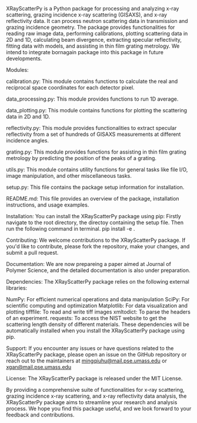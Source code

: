 XRayScatterPy is a Python package for processing and analyzing x-ray scattering, grazing incidence x-ray scattering (GISAXS), and x-ray reflectivity data. It can process neutron scattering data in transmission and grazing incidence geometry. The package provides functionalities for reading raw image data, performing calibrations, plotting scattering data in 2D and 1D, calculating beam divergence, extracting specular reflectivity, fitting data with models, and assisting in thin film grating metrology. We intend to integrate bornagain package into this package in future developments. 

Modules:

calibration.py: This module contains functions to calculate the real and reciprocal space coordinates for each detector pixel.

data_processing.py: This module provides functions to run 1D average. 

data_plotting.py: This module contains functions for plotting the scattering data in 2D and 1D.

reflectivity.py: This module provides functionalities to extract specular reflectivity from a set of hundreds of GISAXS measurements at different incidence angles.

grating.py: This module provides functions for assisting in thin film grating metrology by predicting the position of the peaks of a grating.

utils.py: This module contains utility functions for general tasks like file I/O, image manipulation, and other miscellaneous tasks.

setup.py: This file contains the package setup information for installation.

README.md: This file provides an overview of the package, installation instructions, and usage examples.

Installation:
You can install the XRayScatterPy package using pip:
Firstly navigate to the root directory, the directoy containing the setup file.
Then run the following command in terminal.
pip install -e .

Contributing:
We welcome contributions to the XRayScatterPy package. If you'd like to contribute, please fork the repository, make your changes, and submit a pull request.

Documentation:
We are now prepareing a paper aimed at Journal of Polymer Science, and the detailed documentation is also under preparation. 

Dependencies:
The XRayScatterPy package relies on the following external libraries:

NumPy: For efficient numerical operations and data manipulation
SciPy: For scientific computing and optimization
Matplotlib: For data visualization and plotting
tifffile: To read and write tiff images
xmltodict: To parse the headers of an experiment. 
requests: To access the NIST website to get the scattering length density of different materials.
These dependencies will be automatically installed when you install the XRayScatterPy package using pip.

Support:
If you encounter any issues or have questions related to the XRayScatterPy package, please open an issue on the GitHub repository or reach out to the maintainers at mingqiuhu@mail.pse.umass.edu or xgan@mail.pse.umass.edu

License:
The XRayScatterPy package is released under the MIT License.

By providing a comprehensive suite of functionalities for x-ray scattering, grazing incidence x-ray scattering, and x-ray reflectivity data analysis, the XRayScatterPy package aims to streamline your research and analysis process. We hope you find this package useful, and we look forward to your feedback and contributions.